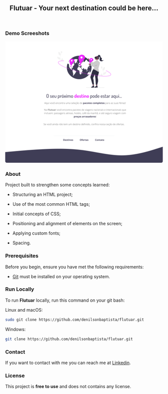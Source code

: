 <div align="center">
  
  <h2 align="center">Flutuar - Your next destination could be here...</h2>

</div>

<br />

### Demo Screeshots

![Flutuar](.github/preview.png "Desktop Demo")

### About

Project built to strengthen some concepts learned:

- Structuring an HTML project;

- Use of the most common HTML tags;

- Initial concepts of CSS;

- Positioning and alignment of elements on the screen;

- Applying custom fonts;

- Spacing.

### Prerequisites

Before you begin, ensure you have met the following requirements:

- [Git](https://git-scm.com/downloads "Download Git") must be installed on your operating system.

### Run Locally

To run **Flutuar** locally, run this command on your git bash:

Linux and macOS:

```bash
sudo git clone https://github.com/denilsonbaptista/flutuar.git
```

Windows:

```bash
git clone https://github.com/denilsonbaptista/flutuar.git
```

### Contact

If you want to contact with me you can reach me at [Linkedin](https://www.linkedin.com/in/denilsonbaptista/).

### License

This project is **free to use** and does not contains any license.
